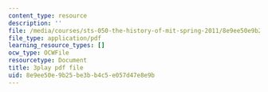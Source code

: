 ```yaml
---
content_type: resource
description: ''
file: /media/courses/sts-050-the-history-of-mit-spring-2011/8e9ee50e9b25be3bb4c5e057d47e8e9b_hwQ8RThpXZ4.pdf
file_type: application/pdf
learning_resource_types: []
ocw_type: OCWFile
resourcetype: Document
title: 3play pdf file
uid: 8e9ee50e-9b25-be3b-b4c5-e057d47e8e9b
---
```

